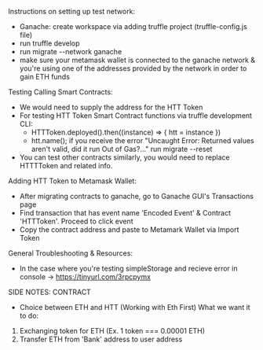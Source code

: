 Instructions on setting up test network:

- Ganache: create workspace via adding truffle project (truffle-config.js file)
- run truffle develop
- run migrate --network ganache
- make sure your metamask wallet is connected to the ganache network & you're using one of the addresses provided by the network in order to gain ETH funds

Testing Calling Smart Contracts:

- We would need to supply the address for the HTT Token
- For testing HTT Token Smart Contract functions via truffle development CLI:
  - HTTToken.deployed().then((instance) => { htt = instance })
  - htt.name(); if you receive the error "Uncaught Error: Returned values aren't valid, did it run Out of Gas?..." run migrate --reset
- You can test other contracts similarly, you would need to replace HTTTToken and related info.

Adding HTT Token to Metamask Wallet:

- After migrating contracts to ganache, go to Ganache GUI's Transactions page
- Find transaction that has event name 'Encoded Event' & Contract 'HTTToken'. Proceed to click event
- Copy the contract address and paste to Metamark Wallet via Import Token

General Troubleshooting & Resources:

- In the case where you're testing simpleStorage and recieve error in console -> https://tinyurl.com/3rpcpymx


SIDE NOTES: CONTRACT
- Choice between ETH and HTT (Working with Eth First)
What we want it to do:
1) Exchanging token for ETH (Ex. 1 token === 0.00001 ETH)
2) Transfer ETH from 'Bank' address to user address